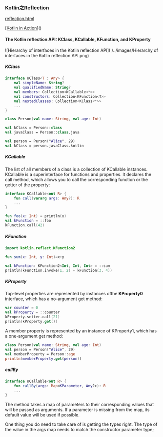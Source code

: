 ###  Kotlin之Reflection

[reflection.html](https://kotlinlang.org/docs/reference/reflection.html)

[[Kotlin in Action]()]()

#### The Kotlin reflection API: KClass, KCallable, KFunction, and KProperty

![Hierarchy of interfaces in the Kotlin reflection API](./../images/Hierarchy of interfaces in the Kotlin reflection API.png)

##### KClass

```kotlin
interface KClass<T : Any> {
    val simpleName: String?
    val qualifiedName: String?
    val members: Collection<KCallable<*>>
    val constructors: Collection<KFunction<T>>
    val nestedClasses: Collection<KClass<*>>
    ...
}
```

```kotlin
class Person(val name: String, val age: Int)

val kClass = Person::class
val javaClass = Person::class.java

val person = Person("Alice", 29)
val kClass = person.javaClass.kotlin
```

##### KCallable

The list of all members of a class is a collection of KCallable instances. KCallable is a superinterface for functions and properties. It declares the call method, which allows you to call the corresponding function or the getter of the property:

```kotlin
interface KCallable<out R> {
    fun call(vararg args: Any?): R
    ...
}
```

```kotlin
fun foo(x: Int) = println(x)
val kFunction = ::foo
kFunction.call(42)
```

##### KFunction

```kotlin
import kotlin.reflect.KFunction2

fun sum(x: Int, y: Int)=x+y

val kFunction: KFunction2<Int, Int, Int> = ::sum
println(kFunction.invoke(1, 2) + kFunction(3, 4))
```

##### KProperty

Top-level properties are represented by instances ofthe __KProperty0__ interface, which has a no-argument get method:

```kotlin
var counter = 0
val kProperty = ::counter
kProperty.setter.call(21)
println(kProperty.get())
```

A member property is represented by an instance of KProperty1, which has a one-argument get method:

```kotlin
class Person(val name: String, val age: Int)
val person = Person("Alice", 29)
val memberProperty = Person::age
println(memberProperty.get(person))
```

##### callBy

```kotlin
interface KCallable<out R> {
    fun callBy(args: Map<KParameter, Any?>): R
    ...
}
```
The method takes a map of parameters to their corresponding values that will be passed as arguments. If a parameter is missing from the map, its default value will be used if possible. 

One thing you do need to take care of is getting the types right. The type of the value in the args map needs to match the constructor parameter type; 

#### 